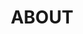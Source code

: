 ---
# defaults:
#   # _pages
#   - scope:
#       path: ""
#       type: pages
#     values:
#       layout: single
#       author_profile: true

permalink: /about/
title: "ABOUT"
last_modified_at: 2020-05-01T10:15:22-04:00
toc: true
---